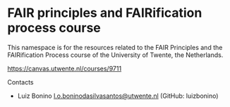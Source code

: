 # FAIR principles and FAIRification process course
This namespace is for the resources related to the FAIR Principles and the FAIRification Process course of the University of Twente, the Netherlands.

https://canvas.utwente.nl/courses/9711

Contacts
* Luiz Bonino <l.o.boninodasilvasantos@utwente.nl> (GitHub: luizbonino)